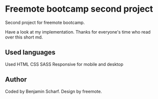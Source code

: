 # Freemote bootcamp second project
Second project for freemote bootcamp.

Have a look at my implementation. Thanks for everyone's time who read over this short md.

## Used languages
Used HTML CSS SASS
Responsive for mobile and desktop

## Author
Coded by Benjamin Scharf. Design by freemote.

